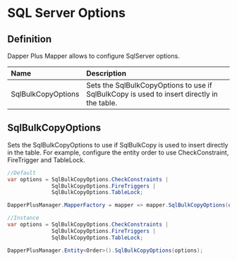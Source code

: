 # SQL Server Options

## Definition

Dapper Plus Mapper allows to configure SqlServer options.

| Name	   | Description |
| :--------| :-----------|
|SqlBulkCopyOptions	|Sets the SqlBulkCopyOptions to use if SqlBulkCopy is used to insert directly in the table.|

## SqlBulkCopyOptions

Sets the SqlBulkCopyOptions to use if SqlBulkCopy is used to insert directly in the table. For example, configure the entity order to use CheckConstraint, FireTrigger and TableLock.


```csharp
//Default
var options = SqlBulkCopyOptions.CheckConstraints |
              SqlBulkCopyOptions.FireTriggers |
              SqlBulkCopyOptions.TableLock;

DapperPlusManager.MapperFactory = mapper => mapper.SqlBulkCopyOptions(options);

//Instance
var options = SqlBulkCopyOptions.CheckConstraints |
              SqlBulkCopyOptions.FireTriggers |
              SqlBulkCopyOptions.TableLock;

DapperPlusManager.Entity<Order>().SqlBulkCopyOptions(options);
```
